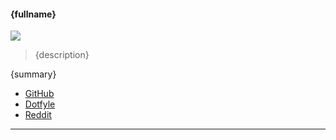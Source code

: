 #### {fullname}

![]({image})

> {description}

{summary}

- [GitHub]({githubUrl})
- [Dotfyle]({dotfyleUrl})
- [Reddit]()

---

